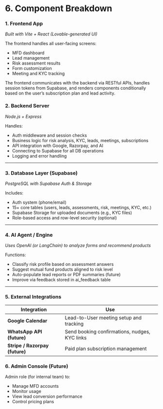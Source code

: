 # 6. Component Breakdown

### **1. Frontend App**

*Built with Vite + React (Lovable-generated UI)*

The frontend handles all user-facing screens:

- MFD dashboard
- Lead management
- Risk assessment results
- Form customization
- Meeting and KYC tracking

The frontend communicates with the backend via RESTful APIs, handles session tokens from Supabase, and renders components conditionally based on the user’s subscription plan and lead activity.

### **2. Backend Server**

*Node.js + Express*

Handles:

- Auth middleware and session checks
- Business logic for risk analysis, KYC, leads, meetings, subscriptions
- API integration with Google, Razorpay, and AI
- Connecting to Supabase for all DB operations
- Logging and error handling

---

### **3. Database Layer (Supabase)**

*PostgreSQL with Supabase Auth & Storage*

Includes:

- Auth system (phone/email)
- 15+ core tables (users, leads, assessments, risk, meetings, KYC, etc.)
- Supabase Storage for uploaded documents (e.g., KYC files)
- Role-based access and row-level security (optional)

---

### **4. AI Agent / Engine**

*Uses OpenAI (or LangChain) to analyze forms and recommend products*

Functions:

- Classify risk profile based on assessment answers
- Suggest mutual fund products aligned to risk level
- Auto-populate lead reports or PDF summaries (future)
- Improve via feedback stored in ai_feedback table

---

### **5. External Integrations**

| **Integration** | **Use** |
| --- | --- |
| **Google Calendar** | Lead-to-User meeting setup and tracking |
| **WhatsApp API (future)** | Send booking confirmations, nudges, KYC links |
| **Stripe / Razorpay (future)** | Paid plan subscription management |

### **6. Admin Console (Future)**

Admin role (for internal team) to:

- Manage MFD accounts
- Monitor usage
- View lead conversion performance
- Control pricing plans